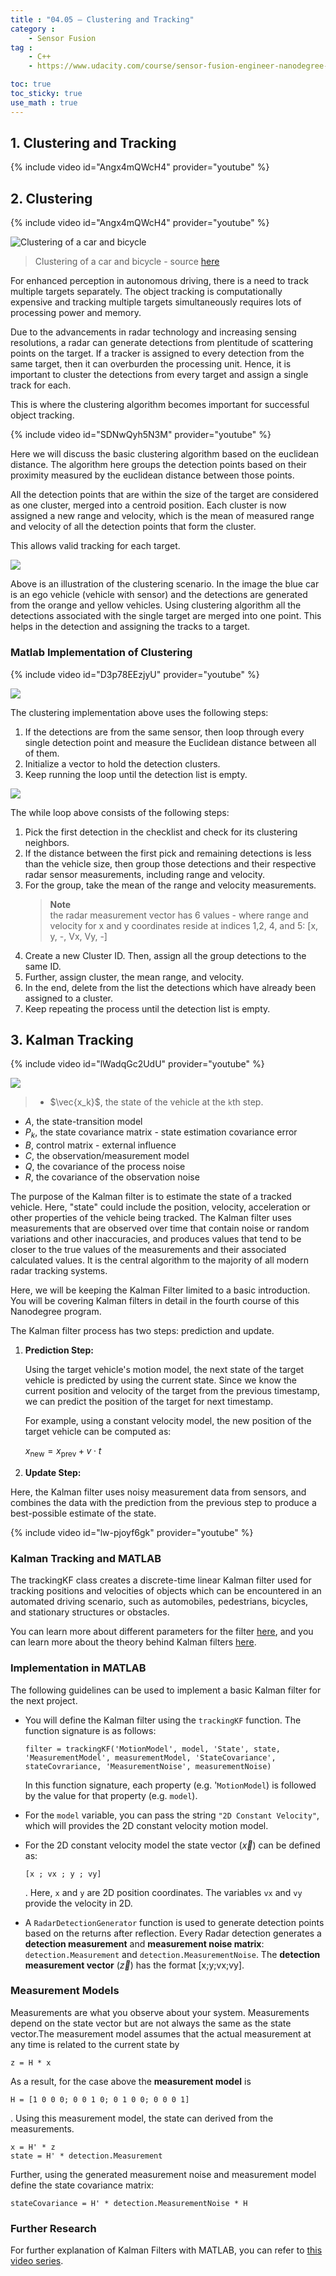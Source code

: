 ```yaml
---
title : "04.05 — Clustering and Tracking"
category :
    - Sensor Fusion
tag : 
    - C++
    - https://www.udacity.com/course/sensor-fusion-engineer-nanodegree--nd313

toc: true  
toc_sticky: true 
use_math : true
---
```




## 1. Clustering and Tracking

{% include video id="Angx4mQWcH4" provider="youtube" %}



## 2. Clustering

{% include video id="Angx4mQWcH4" provider="youtube" %}

![Clustering of a car and bicycle](https://video.udacity-data.com/topher/2019/May/5ce36d9c_image7/image7.png)
>Clustering of a car and bicycle - source [here](https://ieeexplore.ieee.org/document/7226315)

For enhanced perception in autonomous driving, there is a need to track multiple targets separately. The object tracking is computationally expensive and tracking multiple targets simultaneously requires lots of processing power and memory.

Due to the advancements in radar technology and increasing sensing resolutions, a radar can generate detections from plentitude of scattering points on the target. If a tracker is assigned to every detection from the same target, then it can overburden the processing unit. Hence, it is important to cluster the detections from every target and assign a single track for each.

This is where the clustering algorithm becomes important for successful object tracking.

{% include video id="SDNwQyh5N3M" provider="youtube" %}

Here we will discuss the basic clustering algorithm based on the euclidean distance. The algorithm here groups the detection points based on their proximity measured by the euclidean distance between those points.

All the detection points that are within the size of the target are considered as one cluster, merged into a centroid position. Each cluster is now assigned a new range and velocity, which is the mean of measured range and velocity of all the detection points that form the cluster.

This allows valid tracking for each target.

![](https://video.udacity-data.com/topher/2019/May/5cdf113c_image2/image2.png)

Above is an illustration of the clustering scenario. In the image the blue car is an ego vehicle (vehicle with sensor) and the detections are generated from the orange and yellow vehicles. Using clustering algorithm all the detections associated with the single target are merged into one point. This helps in the detection and assigning the tracks to a target.


### Matlab Implementation of Clustering

{% include video id="D3p78EEzjyU" provider="youtube" %}

![](https://video.udacity-data.com/topher/2019/May/5cdf1177_image5/image5.png)

The clustering implementation above uses the following steps:

1. If the detections are from the same sensor, then loop through every single detection point and measure the Euclidean distance between all of them.
2. Initialize a vector to hold the detection clusters.
3. Keep running the loop until the detection list is empty.

![](https://video.udacity-data.com/topher/2019/May/5cdf119f_image9/image9.png)

The while loop above consists of the following steps:

1. Pick the first detection in the checklist and check for its clustering neighbors.
2. If the distance between the first pick and remaining detections is less than the vehicle size, then group those detections and their respective radar sensor measurements, including range and velocity.
3. For the group, take the mean of the range and velocity measurements.
    >**Note**  
    the radar measurement vector has 6 values - where range and velocity for x and y coordinates reside at indices 1,2, 4, and 5: [x, y, -, Vx, Vy, -]
4. Create a new Cluster ID. Then, assign all the group detections to the same ID.
5. Further, assign cluster, the mean range, and velocity.
6. In the end, delete from the list the detections which have already been assigned to a cluster.
7. Keep repeating the process until the detection list is empty.





## 3. Kalman Tracking

{% include video id="lWadqGc2UdU" provider="youtube" %}

![](https://video.udacity-data.com/topher/2019/June/5d082f49_kalman/kalman.jpg)
>- $\vec{x_k}$, the state of the vehicle at the `k`th step.  
- $A$, the state-transition model  
- $P_k$, the state covariance matrix - state estimation covariance error  
- $B$, control matrix - external influence  
- $C$, the observation/measurement model  
- $Q$, the covariance of the process noise  
- $R$, the covariance of the observation noise  

The purpose of the Kalman filter is to estimate the state of a tracked vehicle. Here, "state" could include the position, velocity, acceleration or other properties of the vehicle being tracked. The Kalman filter uses measurements that are observed over time that contain noise or random variations and other inaccuracies, and produces values that tend to be closer to the true values of the measurements and their associated calculated values. It is the central algorithm to the majority of all modern radar tracking systems.

Here, we will be keeping the Kalman Filter limited to a basic introduction. You will be covering Kalman filters in detail in the fourth course of this Nanodegree program.

The Kalman filter process has two steps: prediction and update.

1. **Prediction Step:**

    Using the target vehicle's motion model, the next state of the target vehicle is predicted by using the current state. Since we know the current position and velocity of the target from the previous timestamp, we can predict the position of the target for next timestamp.

    For example, using a constant velocity model, the new position of the target vehicle can be computed as:

    $x_\textrm{new} = x_\textrm{prev} + v \cdot t$

2. **Update Step:**

Here, the Kalman filter uses noisy measurement data from sensors, and combines the data with the prediction from the previous step to produce a best-possible estimate of the state.

{% include video id="lw-pjoyf6gk" provider="youtube" %}


### Kalman Tracking and MATLAB

The trackingKF class creates a discrete-time linear Kalman filter used for tracking positions and velocities of objects which can be encountered in an automated driving scenario, such as automobiles, pedestrians, bicycles, and stationary structures or obstacles.

You can learn more about different parameters for the filter [here](https://www.mathworks.com/help/driving/ref/trackingkf-class.html), and you can learn more about the theory behind Kalman filters [here](https://www.mathworks.com/help/driving/ug/linear-kalman-filters.html).


### Implementation in MATLAB

The following guidelines can be used to implement a basic Kalman filter for the next project.

- You will define the Kalman filter using the `trackingKF` function. The function signature is as follows:

    ```
    filter = trackingKF('MotionModel', model, 'State', state, 'MeasurementModel', measurementModel, 'StateCovariance', stateCovrariance, 'MeasurementNoise', measurementNoise)
    ```

    In this function signature, each property (e.g. '`MotionModel`) is followed by the value for that property (e.g. `model`).

- For the `model` variable, you can pass the string `"2D Constant Velocity"`, which will provides the 2D constant velocity motion model.

- For the 2D constant velocity model the state vector ($\vec{x}$) can be defined as:

    ```
    [x ; vx ; y ; vy]
    ```

    . Here, `x` and `y` are 2D position coordinates. The variables `vx` and `vy` provide the velocity in 2D.

- A `RadarDetectionGenerator` function is used to generate detection points based on the returns after reflection. Every Radar detection generates a **detection measurement** and **measurement noise matrix**: `detection.Measurement` and `detection.MeasurementNoise`. The **detection measurement vector** ($\vec{z}$) has the format [x;y;vx;vy].


### Measurement Models

Measurements are what you observe about your system. Measurements depend on the state vector but are not always the same as the state vector.The measurement model assumes that the actual measurement at any time is related to the current state by

```
z = H * x
```

As a result, for the case above the **measurement model** is

```
H = [1 0 0 0; 0 0 1 0; 0 1 0 0; 0 0 0 1]
```

. Using this measurement model, the state can derived from the measurements.

```
x = H' * z
state = H' * detection.Measurement
```

Further, using the generated measurement noise and measurement model define the state covariance matrix:

```
stateCovariance = H' * detection.MeasurementNoise * H
```


### Further Research

For further explanation of Kalman Filters with MATLAB, you can refer to [this video series](https://www.youtube.com/watch?v=mwn8xhgNpFY&list=PLn8PRpmsu08pzi6EMiYnR-076Mh-q3tWr).